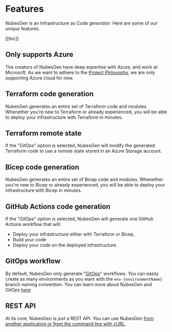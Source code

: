# Features

NubesGen is an Infrastructure as Code *generator*. Here are some of our _unique_ features.

[[toc]]

## Only supports Azure

The creators of NubesGen have deep expertise with Azure, and work at Microsoft. As we want to adhere to the [Project Philosophy](/what-is-nubesgen/philosophy), we are only supporting Azure cloud for now. 

## Terraform code generation

NubesGen generates an entire set of Terraform code and modules. Whenether you're new to Terraform or already experienced, you will be able to deploy your infrastructure with Terraform in minutes.

## Terraform remote state

If the "GitOps" option is selected, NubesGen will modify the generated Terraform code to use a remote state stored in an Azure Storage account.

## Bicep code generation

NubesGen generates an entire set of Bicep code and modules. Whenether you're new to Bicep or already experienced, you will be able to deploy your infrastructure with Bicep in minutes.

## GitHub Actions code generation

If the "GitOps" option is selected, NubesGen will generate one GitHub Actions workflow that will: 
- Deploy your infrastructure either with Terraform or Bicep,
- Build your code
- Deploy your code on the deployed infrastructure.

## GitOps workflow

By default, NubesGen only generate "[GitOps](/gitops/gitops-overview/)" workflows. You can easily create as many environments as you want with the `env-{environmentName}` branch naming convention. You can learn more about NubesGen and GitOps [here](/gitops/gitops-quick-start/)

## REST API

At its core, NubesGen is _just_ a REST API. You can use NubesGen [from another application or from the command line with cURL](/reference/rest-api/).
